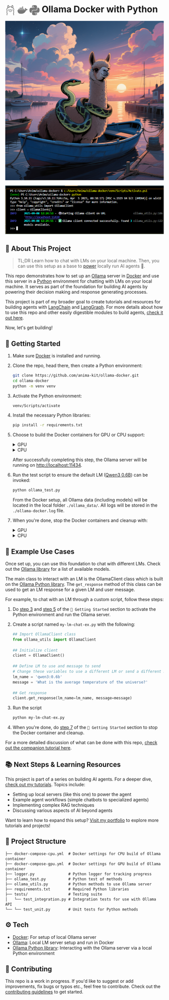# <img src="assets/ollama.svg" alt="Ollama" style="width: 32px; height: 32px; vertical-align: middle;"> <img src="assets/docker.svg" alt="Docker" style="width: 32px; height: 32px; vertical-align: middle;"> <img src="assets/python.svg" alt="Python" style="width: 32px; height: 32px; vertical-align: middle;">  Ollama Docker with Python

![image](assets/ollama-python-docker.png)

<p align="center">
  <img src="assets/ollama-docker-intro.gif" alt="animated"/>
</p>

## 🔖 About This Project 

> TL;DR
Learn how to chat with LMs on your local machine. Then, you can use this setup as a base to [power][tutorials] locally run AI agents 🤖.

This repo demonstrates how to set up an [Ollama][ollama] server in [Docker][docker] and use this server in a [Python][python] environment for chatting with LMs on your local machine. It serves as part of the foundation for building AI agents by powering their decision making and response generating processes. 

This project is part of my broader goal to create tutorials and resources for building agents with [LangChain][langchain] and [LangGraph][langgraph]. For more details about how to use this repo and other easily digestible modules to build agents, [check it out here][animakit].

Now, let's get building!

## 🏁 Getting Started 

1.  Make sure [Docker][docker] is installed and running.

1.  Clone the repo, head there, then create a Python environment:

    ```bash
    git clone https://github.com/anima-kit/ollama-docker.git
    cd ollama-docker
    python -m venv venv
    ``` 

    <a id="gs-activate"></a>

1.  Activate the Python environment:

    ```bash
    venv/Scripts/activate
    ```

1. Install the necessary Python libraries:

    ```bash
    pip install -r requirements.txt
    ```

    <a id="gs-start"></a>

4.  Choose to build the Docker containers for GPU or CPU support:

    <details>
    <summary>GPU</summary>

    ```bash
    docker compose -f docker-compose-gpu.yml up -d
    ```
    </details>

    <details>
    <summary>CPU</summary>

    ```bash
    docker compose -f docker-compose-cpu.yml up -d
    ```
    </details>

    After successfully completing this step, the Ollama server will be running on [http://localhost:11434][ollama-url].

1.  Run the test script to ensure the default LM ([Qwen3 0.6B][qwen3:0.6b]) can be invoked:

    ```bash
    python ollama_test.py
    ```

    From the Docker setup, all Ollama data (including models) will be located in the local folder `./ollama_data/`. All logs will be stored in the `./ollama-docker.log` file.

    <a id="gs-stop"></a>

1.  When you're done, stop the Docker containers and cleanup with:
    <details>
    <summary>GPU</summary>

    ```bash
    docker compose -f docker-compose-gpu.yml down
    ```
    </details>

    <details>
    <summary>CPU</summary>

    ```bash
    docker compose -f docker-compose-cpu.yml down
    ```
    </details>

## 📝 Example Use Cases 

Once set up, you can use this foundation to chat with different LMs. Check out the [Ollama library][ollama-library] for a list of available models.

The main class to interact with an LM is the OllamaClient class which is built on the [Ollama Python library][ollama-python]. The `get_response` method of this class can be used to get an LM response for a given LM and user message. 

For example, to chat with an LM through a custom script, follow these steps:

1.  Do [step 3][step-activate] and [step 5][step-start] of the `🏁 Getting Started` section to activate the Python environment and run the Ollama server.

1.  Create a script named `my-lm-chat-ex.py` with the following:

    ```python
    ## Import OllamaClient class
    from ollama_utils import OllamaClient

    ## Initialize client
    client = OllamaClient()

    ## Define LM to use and message to send
    # Change these variables to use a different LM or send a different message
    lm_name = 'qwen3:0.6b'
    message = 'What is the average temperature of the universe?'

    ## Get response
    client.get_response(lm_name=lm_name, message=message)
    ```

3. Run the script

    ```bash
    python my-lm-chat-ex.py
    ```

4. When you're done, do [step 7][step-stop] of the `🏁 Getting Started` section to stop the Docker container and cleanup.

For a more detailed discussion of what can be done with this repo, [check out the companion tutorial here][ollama-tutorial].

## 📚 Next Steps & Learning Resources 

This project is part of a series on building AI agents. For a deeper dive, [check out my tutorials][tutorials]. Topics include:

- Setting up local servers (like this one) to power the agent
- Example agent workflows (simple chatbots to specialized agents)
- Implementing complex RAG techniques
- Discussing various aspects of AI beyond agents

Want to learn how to expand this setup? [Visit my portfolio][animakit] to explore more tutorials and projects!

## 🏯 Project Structure

```
├── docker-compose-cpu.yml  # Docker settings for CPU build of Ollama container
├── docker-compose-gpu.yml  # Docker settings for GPU build of Ollama container
├── logger.py               # Python logger for tracking progress
├── ollama_test.py          # Python test of methods
├── ollama_utils.py         # Python methods to use Ollama server
├── requirements.txt        # Required Python libraries
├── tests/                  # Testing suite
│   └── test_integration.py # Integration tests for use with Ollama API
└── └── test_unit.py        # Unit tests for Python methods
```

## ⚙️ Tech 

- [Docker][docker]: For setup of local Ollama server
- [Ollama][ollama]: Local LM server setup and run in Docker
- [Ollama Python library][ollama-python]: Interacting with the Ollama server via a local Python environment

## 🔗 Contributing 

This repo is a work in progress. If you'd like to suggest or add improvements, fix bugs or typos etc., feel free to contribute. Check out the [contributing guidelines][contributing] to get started.


[animakit]: http://anima-kit.github.io/
[contributing]: CONTRIBUTING.md
[docker]: https://www.docker.com/
[langchain]: https://www.langchain.com/
[langgraph]: https://www.langchain.com/langgraph/
[ollama]: https://ollama.com/
[ollama-library]: https://ollama.com/library/
[ollama-python]: https://github.com/ollama/ollama-python/
[ollama-tutorial]: http://anima-kit.github.io/tutorials/servers/ollama/
[ollama-url]: http://localhost:11434/
[python]: https://www.python.org/
[qwen3:0.6b]: https://ollama.com/library/qwen3:0.6b
[step-activate]: https://github.com/anima-kit/ollama-docker/blob/main/README.md#gs-activate
[step-start]: https://github.com/anima-kit/ollama-docker/blob/main/README.md#gs-start
[step-stop]: https://github.com/anima-kit/ollama-docker/blob/main/README.md#gs-stop
[tutorials]: https://anima-kit.github.io/tutorials/